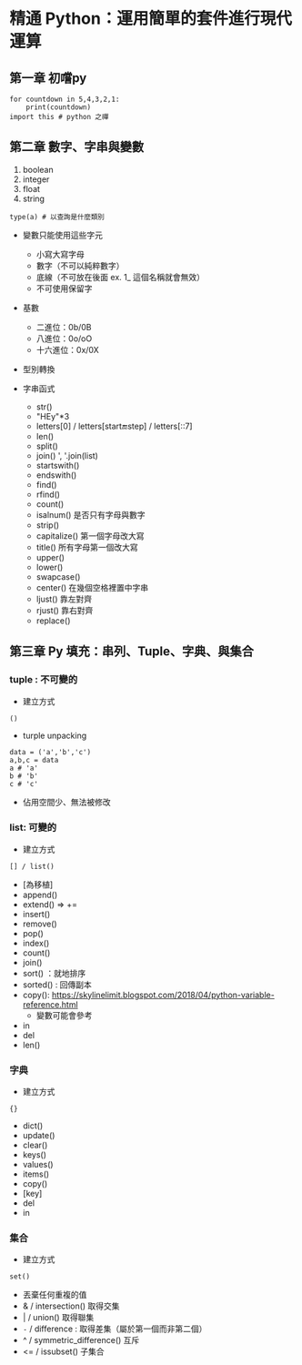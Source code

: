 # 精通 Python：運用簡單的套件進行現代運算

## 第一章 初嚐py
```
for countdown in 5,4,3,2,1:
    print(countdown)
import this # python 之禪
```

## 第二章 數字、字串與變數

1. boolean
2. integer
3. float
4. string

```
type(a) # 以查詢是什麼類別
```

- 變數只能使用這些字元
    - 小寫大寫字母
    - 數字（不可以純粹數字）
    - 底線（不可放在後面 ex. 1_ 這個名稱就會無效）
    - 不可使用保留字

- 基數
    - 二進位：0b/0B
    - 八進位：0o/oO
    - 十六進位：0x/0X

- 型別轉換

- 字串函式
    - str()
    - "HEy"*3
    - letters[0] / letters[start:end:step] / letters[::7]
    - len()
    - split() 
    - join()  ', '.join(list)
    - startswith()
    - endswith()
    - find()
    - rfind()
    - count()
    - isalnum() 是否只有字母與數字
    - strip()
    - capitalize() 第一個字母改大寫
    - title() 所有字母第一個改大寫
    - upper() 
    - lower()
    - swapcase()
    - center() 在幾個空格裡置中字串
    - ljust() 靠左對齊
    - rjust() 靠右對齊
    - replace()

## 第三章 Py 填充：串列、Tuple、字典、與集合
### tuple : 不可變的
- 建立方式
```
() 
```
- turple unpacking
```
data = ('a','b','c')
a,b,c = data
a # 'a'
b # 'b'
c # 'c'
```
- 佔用空間少、無法被修改

### list: 可變的
- 建立方式
```
[] / list()
```
- [為移植]
- append()
- extend() => +=
- insert()
- remove()
- pop()
- index()
- count()
- join()
- sort() ：就地排序
- sorted() : 回傳副本
- copy(): https://skylinelimit.blogspot.com/2018/04/python-variable-reference.html
    - 變數可能會參考
- in
- del 
- len()

### 字典
- 建立方式
```
{}
```

- dict()
- update()
- clear()
- keys()
- values()
- items()
- copy()
- [key]
- del
- in

### 集合
- 建立方式
```
set()
```

- 丟棄任何重複的值
- & / intersection()  取得交集
- | / union() 取得聯集
- `-` / difference : 取得差集（屬於第一個而非第二個）
-  ^ / symmetric_difference() 互斥
- <= / issubset() 子集合